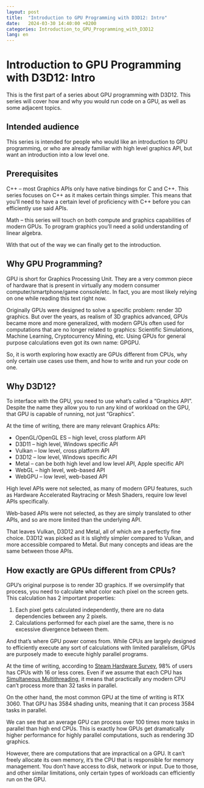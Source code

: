 ```yaml
---
layout: post
title:  "Introduction to GPU Programming with D3D12: Intro"
date:   2024-03-30 14:40:00 +0200
categories: Introduction_to_GPU_Programming_with_D3D12
lang: en
---
```


# Introduction to GPU Programming with D3D12: Intro

This is the first part of a series about GPU programming with D3D12. This series will cover how and why you would run code on a GPU, as well as some adjacent topics.

## Intended audience

This series is intended for people who would like an introduction to GPU programming, or who are already familiar with high level graphics API, but want an introduction into a low level one.

## Prerequisites

C++ – most Graphics APIs only have native bindings for C and C++. This series focuses on C++ as it makes certain things simpler. This means that you’ll need to have a certain level of proficiency with C++ before you can efficiently use said APIs.

Math – this series will touch on both compute and graphics capabilities of modern GPUs. To program graphics you’ll need a solid understanding of linear algebra.

With that out of the way we can finally get to the introduction.

## Why GPU Programming?

GPU is short for Graphics Processing Unit. They are a very common piece of hardware that is present in virtually any modern consumer computer/smartphone/game console/etc. In fact, you are most likely relying on one while reading this text right now.

Originally GPUs were designed to solve a specific problem: render 3D graphics. But over the years, as realism of 3D graphics advanced, GPUs became more and more generalized, with modern GPUs often used for computations that are no longer related to graphics: Scientific Simulations, Machine Learning, Cryptocurrency Mining, etc. Using GPUs for general purpose calculations even got its own name: GPGPU.

So, it is worth exploring how exactly are GPUs different from CPUs, why only certain use cases use them, and how to write and run your code on one.

## Why D3D12?

To interface with the GPU, you need to use what’s called a “Graphics API”. Despite the name they allow you to run any kind of workload on the GPU, that GPU is capable of running, not just “Graphics”.

At the time of writing, there are many relevant Graphics APIs:

- OpenGL/OpenGL ES – high level, cross platform API
- D3D11 – high level, Windows specific API
- Vulkan – low level, cross platform API
- D3D12 – low level, Windows specific API
- Metal – can be both high level and low level API, Apple specific API
- WebGL – high level, web-based API
- WebGPU – low level, web-based API

High level APIs were not selected, as many of modern GPU features, such as Hardware Accelerated Raytracing or Mesh Shaders, require low level APIs specifically.

Web-based APIs were not selected, as they are simply translated to other APIs, and so are more limited than the underlying API.

That leaves Vulkan, D3D12 and Metal, all of which are a perfectly fine choice. D3D12 was picked as it is slightly simpler compared to Vulkan, and more accessible compared to Metal. But many concepts and ideas are the same between those APIs.

## How exactly are GPUs different from CPUs?

GPU’s original purpose is to render 3D graphics. If we oversimplify that process, you need to calculate what color each pixel on the screen gets. This calculation has 2 important properties:

1. Each pixel gets calculated independently, there are no data dependencies between any 2 pixels.
2. Calculations performed for each pixel are the same, there is no excessive divergence between them.

And that’s where GPU power comes from. While CPUs are largely designed to efficiently execute any sort of calculations with limited parallelism, GPUs are purposely made to execute highly parallel programs.

At the time of writing, according to [Steam Hardware Survey](https://store.steampowered.com/hwsurvey/Steam-Hardware-Software-Survey-Welcome-to-Steam?platform=pc), 98% of users has CPUs with 16 or less cores. Even if we assume that each CPU has [Simultaneous Multithreading](https://en.wikipedia.org/wiki/Simultaneous_multithreading), it means that practically any modern CPU can’t process more than 32 tasks in parallel.

On the other hand, the most common GPU at the time of writing is RTX 3060. That GPU has 3584 shading units, meaning that it can process 3584 tasks in parallel.

We can see that an average GPU can process over 100 times more tasks in parallel than high end CPUs. This is exactly how GPUs get dramatically higher performance for highly parallel computations, such as rendering 3D graphics.

However, there are computations that are impractical on a GPU. It can’t freely allocate its own memory, it’s the CPU that is responsible for memory management. You don’t have access to disk, network or input. Due to those, and other similar limitations, only certain types of workloads can efficiently run on the GPU.
